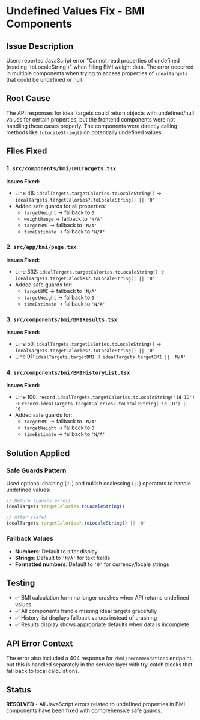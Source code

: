 # Undefined Values Fix - BMI Components

## Issue Description
Users reported JavaScript error "Cannot read properties of undefined (reading 'toLocaleString')" when filling BMI weight data. The error occurred in multiple components when trying to access properties of `idealTargets` that could be undefined or null.

## Root Cause
The API responses for ideal targets could return objects with undefined/null values for certain properties, but the frontend components were not handling these cases properly. The components were directly calling methods like `toLocaleString()` on potentially undefined values.

## Files Fixed

### 1. `src/components/bmi/BMITargets.tsx`
**Issues Fixed:**
- Line 46: `idealTargets.targetCalories.toLocaleString()` → `idealTargets.targetCalories?.toLocaleString() || '0'`
- Added safe guards for all properties:
  - `targetWeight` → fallback to `0`
  - `weightRange` → fallback to `'N/A'`
  - `targetBMI` → fallback to `'N/A'`
  - `timeEstimate` → fallback to `'N/A'`

### 2. `src/app/bmi/page.tsx`
**Issues Fixed:**
- Line 332: `idealTargets.targetCalories.toLocaleString()` → `idealTargets.targetCalories?.toLocaleString() || '0'`
- Added safe guards for:
  - `targetBMI` → fallback to `'N/A'`
  - `targetWeight` → fallback to `0`
  - `timeEstimate` → fallback to `'N/A'`

### 3. `src/components/bmi/BMIResults.tsx`
**Issues Fixed:**
- Line 50: `idealTargets.targetCalories.toLocaleString()` → `idealTargets.targetCalories?.toLocaleString() || '0'`
- Line 91: `idealTargets.targetBMI` → `idealTargets.targetBMI || 'N/A'`

### 4. `src/components/bmi/BMIHistoryList.tsx`
**Issues Fixed:**
- Line 100: `record.idealTargets.targetCalories.toLocaleString('id-ID')` → `record.idealTargets.targetCalories?.toLocaleString('id-ID') || '0'`
- Added safe guards for:
  - `targetBMI` → fallback to `'N/A'`
  - `targetWeight` → fallback to `0`
  - `timeEstimate` → fallback to `'N/A'`

## Solution Applied

### Safe Guards Pattern
Used optional chaining (`?.`) and nullish coalescing (`||`) operators to handle undefined values:

```typescript
// Before (causes error)
idealTargets.targetCalories.toLocaleString()

// After (safe)
idealTargets.targetCalories?.toLocaleString() || '0'
```

### Fallback Values
- **Numbers**: Default to `0` for display
- **Strings**: Default to `'N/A'` for text fields
- **Formatted numbers**: Default to `'0'` for currency/locale strings

## Testing
- ✅ BMI calculation form no longer crashes when API returns undefined values
- ✅ All components handle missing ideal targets gracefully
- ✅ History list displays fallback values instead of crashing
- ✅ Results display shows appropriate defaults when data is incomplete

## API Error Context
The error also included a 404 response for `/bmi/recommendations` endpoint, but this is handled separately in the service layer with try-catch blocks that fall back to local calculations.

## Status
**RESOLVED** - All JavaScript errors related to undefined properties in BMI components have been fixed with comprehensive safe guards. 